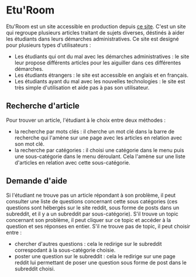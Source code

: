 Etu'Room
=================

Etu'Room est un site accessible en production depuis [ce site](http://51.83.252.127/). C'est un site qui regroupe plusieurs articles traitant de sujets diverses, déstinés à aider les étudiants dans leurs démarches administratives.
Ce site est designé pour plusieurs types d'utilisateurs :
- Les étudiants qui ont du mal avec les démarches administratives : le site leur propose différents articles pour les aiguiller dans ces différentes démarches.
- Les étudiants étrangers : le site est accessible en anglais et en français.
- Les étudiants ayant du mal avec les nouvelles technologies : le site est très simple d'utilisation et aide pas à pas son utilisateur.

Recherche d'article
-----------------

Pour trouver un article, l'étudiant à le choix entre deux méthodes :
- la recherche par mots clés : il cherche un mot clé dans la barre de recherche qui l'amène sur une page avec les articles en relation avec son mot clé.
- la recherche par catégories : il choisi une catégorie dans le menu puis une sous-catégorie dans le menu déroulant. Cela l'amène sur une liste d'articles en relation avec cette sous-catégorie.


Demande d'aide
-----------------

Si l'étudiant ne trouve pas un article répondant à son problème, il peut consulter une liste de questions concernant cette sous catégories (ces questions sont hébergés sur le site reddit, sous forme de posts dans un subreddit, et il y a un subreddit par sous-catégorie).
S'il trouve un topic concernant son problème, il peut cliquer sur ce topic et accéder à la question et ses réponses en entier.
S'il ne trouve pas de topic, il peut choisir entre :
- chercher d'autres questions : cela le redirige sur le subreddit correspodant à la sous-catégorie choisie.
- poster une question sur le subreddit : cela le redirige sur une page reddit lui permettant de poser une question sous forme de post dans le subreddit choisi.